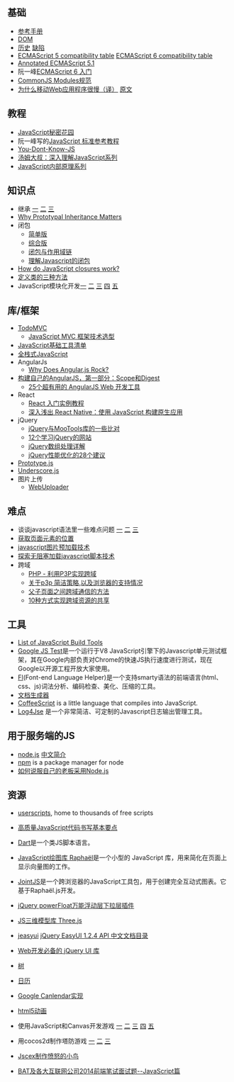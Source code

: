 ## 基础
* [参考手册](http://www.w3school.com.cn/js/js_reference.asp)
* [DOM](http://www.w3.org/DOM/DOMTR)
* [历史](http://www.ruanyifeng.com/blog/2011/06/birth_of_javascript.html) [ 缺陷](http://www.ruanyifeng.com/blog/2011/06/10_design_defects_in_javascript.html)
* [ECMAScript 5 compatibility table](http://kangax.github.io/es5-compat-table/) [ECMAScript 6 compatibility table](http://kangax.github.io/es5-compat-table/es6/)
* [Annotated ECMAScript 5.1](http://es5.github.io/)
* 阮一峰[ECMAScript 6 入门](http://es6.ruanyifeng.com)
* [CommonJS Modules规范](http://www.commonjs.org/specs/modules/1.0/)
* [为什么移动Web应用程序很慢（译）](http://www.cnblogs.com/codemood/p/3213459.html) [原文](http://sealedabstract.com/rants/why-mobile-web-apps-are-slow/)

## 教程
* [JavaScript秘密花园](http://bonsaiden.github.io/JavaScript-Garden/zh/)
* 阮一峰写的[JavaScript 标准参考教程](http://javascript.ruanyifeng.com/)
* [You-Dont-Know-JS](https://github.com/getify/You-Dont-Know-JS)
* [汤姆大叔：深入理解JavaScript系列](http://www.cnblogs.com/TomXu/archive/2011/12/15/2288411.html)
* [JavaScript内部原理系列](https://github.com/trans4fun/posts)

## 知识点
* 继承 [一](http://www.ruanyifeng.com/blog/2011/06/designing_ideas_of_inheritance_mechanism_in_javascript.html) [ 二](http://www.ruanyifeng.com/blog/2010/05/object-oriented_javascript_inheritance.html) [ 三](http://www.ruanyifeng.com/blog/2010/05/object-oriented_javascript_inheritance_continued.html)
* [Why Prototypal Inheritance Matters](http://aaditmshah.github.io/why-prototypal-inheritance-matters/)
* 闭包
    * [简单版](http://www.ruanyifeng.com/blog/2009/08/learning_javascript_closures.html)
    * [综合版](http://www.gracecode.com/archives/2385/)
    * [闭包与作用域链](http://www.cnblogs.com/wickzly/archive/2011/09/04/2166857.html)
    * [理解Javascript的闭包](http://coolshell.cn/articles/6731.html)
* [How do JavaScript closures work?](http://stackoverflow.com/questions/111102/how-do-javascript-closures-work)
* [定义类的三种方法](http://www.ruanyifeng.com/blog/2012/07/three_ways_to_define_a_javascript_class.html)
* JavaScript模块化开发[一](http://www.feeldesignstudio.com/2013/09/javascript-module-pattern-basics) [二](http://www.feeldesignstudio.com/2013/09/javascript-module-pattern-commonjs) [三](http://www.feeldesignstudio.com/2013/09/javascript-module-pattern-amd) [四](http://www.feeldesignstudio.com/2013/09/javascript-module-pattern-requirejs) [五](http://www.feeldesignstudio.com/2013/10/javascript-module-pattern-further-reading)

## 库/框架
* [TodoMVC](https://github.com/tastejs/todomvc)
    * [JavaScript MVC 框架技术选型](http://segmentfault.com/a/1190000000379723)
* [JavaScript基础工具清单](http://blog.jobbole.com/64771/)
* [全栈式JavaScript](http://blog.jobbole.com/52745/)
* AngularJs
    * [Why Does Angular.js Rock?](http://angular-tips.com/blog/2013/08/why-does-angular-dot-js-rock/)
* [构建自己的AngularJS，第一部分：Scope和Digest](http://www.ituring.com.cn/article/39865#)
    * [25个超有用的 AngularJS Web 开发工具](http://www.codeceo.com/article/25-angularjs-web-tools.html) 
* React
    * [React 入门实例教程](http://www.ruanyifeng.com/blog/2015/03/react.html)
    * [深入浅出 React Native：使用 JavaScript 构建原生应用](http://zhuanlan.zhihu.com/FrontendMagazine/19996445)
* jQuery
    * [jQuery与MooTools库的一些比对](http://www.zhangxinxu.com/wordpress/2011/09/jquery%E4%B8%8Emootools%E5%BA%93%E7%9A%84%E4%B8%80%E4%BA%9B%E6%AF%94%E5%AF%B9/)
    * [12个学习jQuery的网站](http://www.cnblogs.com/lhb25/archive/2011/04/28/2025752.html)
    * [jQuery数组处理详解](http://mrthink.net/jquery-array-eachgrepinarray/)
    * [jQuery性能优化的28个建议](http://blog.csdn.net/youacai/article/details/7308369)
* [Prototype.js](http://www.prototypejs.org/)
* [Underscore.js](http://underscorejs.org/)
* 图片上传
    * [WebUploader](http://fex-team.github.io/webuploader/demo.html)

## 难点
* 谈谈javascript语法里一些难点问题 [一](http://blog.jobbole.com/81010/) [二](http://blog.jobbole.com/81011/) [三](http://blog.jobbole.com/81018/)
* [获取页面元素的位置](http://www.ruanyifeng.com/blog/2009/09/find_element_s_position_using_javascript.html)
* [javascript图片预加载技术](http://www.planeart.cn/?p=1121)
* [探索无阻塞加载javascript脚本技术](http://www.cnblogs.com/sharpxiajun/p/4072396.html)
* 跨域
   * [PHP - 利用P3P实现跨域](http://blog.163.com/niuzai369@126/blog/static/3743091520122733733736/)
   * [关于p3p 简洁策略,以及浏览器的支持情况](http://www.cnblogs.com/_franky/archive/2011/03/16/1985954.html)
   * [父子页面之间跨域通信的方法](http://blog.jobbole.com/75036/)
   * [10种方式实现跨域资源的共享](http://www.ued163.com/1800/10%E7%A7%8D%E6%96%B9%E5%BC%8F%E5%AE%9E%E7%8E%B0%E8%B7%A8%E5%9F%9F%E8%B5%84%E6%BA%90%E7%9A%84%E5%85%B1%E4%BA%AB/)

## 工具
* [List of JavaScript Build Tools](https://gist.github.com/callumacrae/9231589)
* [Google JS Test](http://www.oschina.net/p/google-js-test)是一个运行于V8 JavaScript引擎下的Javascript单元测试框架，其在Google内部负责对Chrome的快速JS执行速度进行测试，现在Google以开源工程开放大家使用。
* [Fl](https://github.com/welefen/fl)(Font-end Language Helper)是一个支持smarty语法的前端语言(html、css、js)词法分析、编码检查、美化、压缩的工具。
* [文档生成器](https://code.google.com/p/jsdoc-toolkit/)
* [CoffeeScript](http://jashkenas.github.com/coffee-script/) is a little language that compiles into JavaScript. 
* [Log4Jse](https://github.com/ijse/Log4Jse) 是一个非常简洁、可定制的Javascript日志输出管理工具。

## 用于服务端的JS
* [node.js](http://nodejs.org/) [中文简介](http://jayli.github.com/whatisnode/index.html)
* [npm](http://npmjs.org/) is a package manager for node
* [如何说服自己的老板采用Node.js](http://www.infoq.com/cn/news/2012/05/suggest-boss-nodejs)

## 资源
* [userscripts](http://userscripts.org/), home to thousands of free scripts 
* [高质量JavaScript代码书写基本要点](http://www.zhangxinxu.com/wordpress/?p=1173)
* [Dart](http://googlecode.blogspot.com/2011/10/dart-language-for-structured-web.html)是一个类JS脚本语言。
* [JavaScript绘图库 Raphaël](http://www.oschina.net/p/raphael)是一个小型的 JavaScript 库，用来简化在页面上显示向量图的工作。
* [JointJS](http://www.oschina.net/p/jointjs)是一个跨浏览器的JavaScript工具包，用于创建完全互动式图表。它基于Raphaël.js开发。
* [jQuery powerFloat万能浮动层下拉层插件](http://www.zhangxinxu.com/wordpress/?p=1328)
* [JS三维模型库 Three.js](http://www.oschina.net/p/threejs)
* [jeasyui](http://jeasyui.com) [jQuery EasyUI 1.2.4 API 中文文档目录](http://www.cnblogs.com/Philoo/archive/2011/11/17/jeasyui_api_index.html)
* [Web开发必备的 jQuery UI 库](http://www.cnblogs.com/lhb25/archive/2012/05/21/the-missing-ui-library-jquery-tools.html)
* [树](http://www.web-delicious.com/jquery-plugins-demo/wdTree/huge-data-tree-sample.htm) 
* [日历](http://www.web-delicious.com/jquery-plugins-demo/wdDatePicker/sample.htm) 
* [Google Canlendar实现](http://www.web-delicious.com/jquery-plugins-demo/wdCalendar/sample.php)
* [html5动画](http://www.createjs.com/#!/TweenJS)

* 使用JavaScript和Canvas开发游戏 [一](http://www.cn-cuckoo.com/2011/08/10/game-development-with-javascript-and-the-canvas-element-2554.html) [二](http://www.cn-cuckoo.com/2011/08/11/game-development-with-javascript-and-the-canvas-element-2-2585.html) [三](http://www.cn-cuckoo.com/2011/08/14/game-development-with-javascript-and-the-canvas-element-3-2604.html) [四](http://www.cn-cuckoo.com/2011/08/15/game-development-with-javascript-and-the-canvas-element-4-2639.html) [五](http://www.cn-cuckoo.com/2011/08/17/game-development-with-javascript-and-the-canvas-element-5-2645.html)
* 用cocos2d制作塔防游戏  [一](http://www.cnblogs.com/andyque/archive/2011/07/10/2102401.html) [二](http://www.cnblogs.com/andyque/archive/2011/07/10/2102407.html) [三](http://www.cnblogs.com/andyque/archive/2011/07/10/2102409.html)
* [Jscex制作愤怒的小鸟](http://www.cnblogs.com/iamzhanglei/archive/2011/08/24/2151473.html)
* [BAT及各大互联网公司2014前端笔试面试题--JavaScript篇](http://www.cnblogs.com/coco1s/p/4029708.html)
